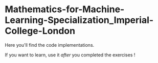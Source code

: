 # Mathematics-for-Machine-Learning-Specialization_Imperial-College-London

Here you'll find the code implementations.

If you want to learn, use it *after* you completed the exercises !

